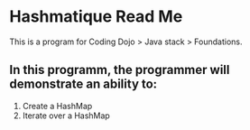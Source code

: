# Hashmatique Read Me

This is a program for Coding Dojo > Java stack > Foundations.

## In this programm, the programmer will demonstrate an ability to:
1. Create a HashMap
2. Iterate over a HashMap